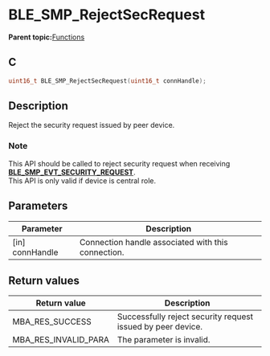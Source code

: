 # BLE\_SMP\_RejectSecRequest

**Parent topic:**[Functions](GUID-B4A018ED-CB34-4D52-A7F9-3E7808C43BF8.md)

## C

```c
uint16_t BLE_SMP_RejectSecRequest(uint16_t connHandle);
```

## Description

Reject the security request issued by peer device.

### Note

This API should be called to reject security request when receiving **[BLE\_SMP\_EVT\_SECURITY\_REQUEST](GUID-184B99E4-8C26-4312-8593-3EE58F9E842B.md)**.<br />This API is only valid if device is central role.

## Parameters

|Parameter|Description|
|---------|-----------|
|\[in\] connHandle|Connection handle associated with this connection.|

## Return values

|Return value|Description|
|------------|-----------|
|MBA\_RES\_SUCCESS|Successfully reject security request issued by peer device.|
|MBA\_RES\_INVALID\_PARA|The parameter is invalid.|

